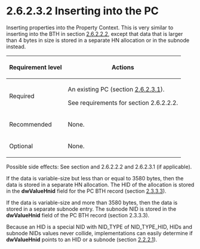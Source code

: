 <html dir="LTR" xmlns:mshelp="http://msdn.microsoft.com/mshelp" xmlns:ddue="http://ddue.schemas.microsoft.com/authoring/2003/5" xmlns:xlink="http://www.w3.org/1999/xlink" xmlns:tool="http://www.microsoft.com/tooltip">
    <head>
        <meta http-equiv="Content-Type" content="text/html; CHARSET=utf-8"></meta>
        <meta name="save" content="history"></meta>
        <title>2.6.2.3.2 Inserting into the PC</title>
        <xml>
            <mshelp:toctitle title="2.6.2.3.2 Inserting into the PC"></mshelp:toctitle>
            <mshelp:rltitle title="[MS-PST]: Inserting into the PC"></mshelp:rltitle>
            <mshelp:keyword index="A" term="06096284-9b6a-41ea-8bf2-6615bee0752e"></mshelp:keyword>
            <mshelp:attr name="DCSext.ContentType" value="open specification"></mshelp:attr>
            <mshelp:attr name="AssetID" value="06096284-9b6a-41ea-8bf2-6615bee0752e"></mshelp:attr>
            <mshelp:attr name="TopicType" value="kbRef"></mshelp:attr>
            <mshelp:attr name="DCSext.Title" value="[MS-PST]: Inserting into the PC" />
        </xml>
    </head>
    <body>
        <div id="header">
            <h1 class="heading">2.6.2.3.2 Inserting into the PC</h1>
        </div>
        <div id="mainSection">
            <div id="mainBody">
                <div id="allHistory" class="saveHistory"></div>
                <div id="sectionSection0" class="section" name="collapseableSection">
                    

<p>Inserting properties into the Property Context. This is very
similar to inserting into the BTH in section <a href="8d33406c-1796-442e-9114-af478ef1341f.htm">2.6.2.2.2</a>, except that
data that is larger than 4 bytes in size is stored in a separate HN allocation
or in the subnode instead. </p>

<table>
 <thead>
  <tr>
   <th>
   <p>Requirement level</p>
   </th>
   <th>
   <p>Actions</p>
   </th>
  </tr>
 </thead>
 <tr>
  <td>
  <p>Required</p>
  </td>
  <td>
  <p>An existing PC (section <a href="1e645de0-2291-457d-8e3b-3ae415a481ce.htm">2.6.2.3.1</a>).</p>
  <p>See requirements for section 2.6.2.2.2.</p>
  </td>
 </tr>
 <tr>
  <td>
  <p>Recommended</p>
  </td>
  <td>
  <p>None.</p>
  </td>
 </tr>
 <tr>
  <td>
  <p>Optional</p>
  </td>
  <td>
  <p>None.</p>
  </td>
 </tr>
</table>

<p>Possible side effects: See section and 2.6.2.2.2 and
2.6.2.3.1 (if applicable).</p>

<p>If the data is variable-size but less than or equal to 3580
bytes, then the data is stored in a separate HN allocation. The HID of the
allocation is stored in the <b>dwValueHnid</b> field for the PC BTH record
(section <a href="7daab6f5-ce65-437e-80d5-1b1be4088bd3.htm">2.3.3.3</a>). </p>

<p>If the data is variable-size and more than 3580 bytes, then
the data is stored in a separate subnode entry. The subnode NID is stored in
the <b>dwValueHnid</b> field of the PC BTH record (section 2.3.3.3).</p>

<p>Because an HID is a special NID with NID_TYPE of
NID_TYPE_HID, HIDs and subnode NIDs values never collide, implementations can
easily determine if <b>dwValueHnid</b> points to an HID or a subnode (section <a href="18d7644e-cb33-4e11-95c0-34d8a84fbff6.htm">2.2.2.1</a>).</p>
                </div>
            </div>
        </div>
    </body>
</html>